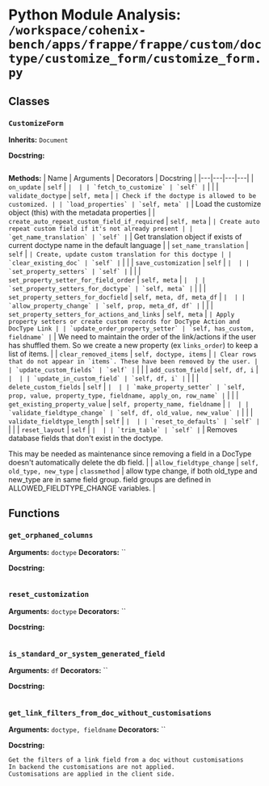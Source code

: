 # Python Module Analysis: `/workspace/cohenix-bench/apps/frappe/frappe/custom/doctype/customize_form/customize_form.py`

## Classes

### `CustomizeForm`
**Inherits:** `Document`


**Docstring:**
```

```

**Methods:**
| Name | Arguments | Decorators | Docstring |
|---|---|---|---|
| `on_update` | `self` | `` |  |
| `fetch_to_customize` | `self` | `` |  |
| `validate_doctype` | `self, meta` | `` | Check if the doctype is allowed to be customized. |
| `load_properties` | `self, meta` | `` | Load the customize object (this) with the metadata properties |
| `create_auto_repeat_custom_field_if_required` | `self, meta` | `` | Create auto repeat custom field if it's not already present |
| `get_name_translation` | `self` | `` | Get translation object if exists of current doctype name in the default language |
| `set_name_translation` | `self` | `` | Create, update custom translation for this doctype |
| `clear_existing_doc` | `self` | `` |  |
| `save_customization` | `self` | `` |  |
| `set_property_setters` | `self` | `` |  |
| `set_property_setter_for_field_order` | `self, meta` | `` |  |
| `set_property_setters_for_doctype` | `self, meta` | `` |  |
| `set_property_setters_for_docfield` | `self, meta, df, meta_df` | `` |  |
| `allow_property_change` | `self, prop, meta_df, df` | `` |  |
| `set_property_setters_for_actions_and_links` | `self, meta` | `` | Apply property setters or create custom records for DocType Action and DocType Link |
| `update_order_property_setter` | `self, has_custom, fieldname` | `` | We need to maintain the order of the link/actions if the user has shuffled them.
So we create a new property (ex `links_order`) to keep a list of items. |
| `clear_removed_items` | `self, doctype, items` | `` | Clear rows that do not appear in `items`. These have been removed by the user. |
| `update_custom_fields` | `self` | `` |  |
| `add_custom_field` | `self, df, i` | `` |  |
| `update_in_custom_field` | `self, df, i` | `` |  |
| `delete_custom_fields` | `self` | `` |  |
| `make_property_setter` | `self, prop, value, property_type, fieldname, apply_on, row_name` | `` |  |
| `get_existing_property_value` | `self, property_name, fieldname` | `` |  |
| `validate_fieldtype_change` | `self, df, old_value, new_value` | `` |  |
| `validate_fieldtype_length` | `self` | `` |  |
| `reset_to_defaults` | `self` | `` |  |
| `reset_layout` | `self` | `` |  |
| `trim_table` | `self` | `` | Removes database fields that don't exist in the doctype.

This may be needed as maintenance since removing a field in a DocType
doesn't automatically delete the db field. |
| `allow_fieldtype_change` | `self, old_type, new_type` | `classmethod` | allow type change, if both old_type and new_type are in same field group.
field groups are defined in ALLOWED_FIELDTYPE_CHANGE variables. |





## Functions

### `get_orphaned_columns`
**Arguments:** `doctype`
**Decorators:** ``

**Docstring:**
```

```
### `reset_customization`
**Arguments:** `doctype`
**Decorators:** ``

**Docstring:**
```

```
### `is_standard_or_system_generated_field`
**Arguments:** `df`
**Decorators:** ``

**Docstring:**
```

```
### `get_link_filters_from_doc_without_customisations`
**Arguments:** `doctype, fieldname`
**Decorators:** ``

**Docstring:**
```
Get the filters of a link field from a doc without customisations
In backend the customisations are not applied.
Customisations are applied in the client side.
```

